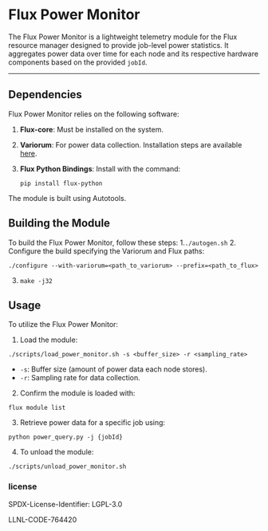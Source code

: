 # Flux Power Monitor

The Flux Power Monitor is a lightweight telemetry module for the Flux resource manager designed to provide job-level power statistics. It aggregates power data over time for each node and its respective hardware components based on the provided `jobId`.

---

## Dependencies

Flux Power Monitor relies on the following software:

1. **Flux-core**: Must be installed on the system.
2. **Variorum**: For power data collection. Installation steps are available [here](https://variorum.readthedocs.io/en/latest/BuildingVariorum.html).
3. **Flux Python Bindings**: Install with the command:
   
   ```
   pip install flux-python
   ```
The module is built using Autotools.

## Building the Module

To build the Flux Power Monitor, follow these steps:
1.`./autogen.sh`
2. Configure the build specifying the Variorum and Flux paths:
```
./configure --with-variorum=<path_to_variorum> --prefix=<path_to_flux>
```
3. `make -j32`

## Usage 
	
To utilize the Flux Power Monitor:

1. Load the module:
```
./scripts/load_power_monitor.sh -s <buffer_size> -r <sampling_rate>
```
* `-s`: Buffer size (amount of power data each node stores).
* `-r`: Sampling rate for data collection.
2. Confirm the module is loaded with:
```
flux module list
```
3. Retrieve power data for a specific job using:
```
python power_query.py -j {jobId}
```
4. To unload the module:
```
./scripts/unload_power_monitor.sh
```

### license

SPDX-License-Identifier: LGPL-3.0

LLNL-CODE-764420
